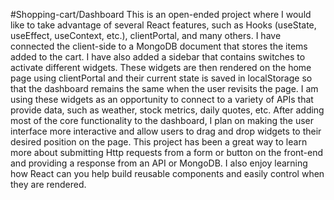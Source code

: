 #Shopping-cart/Dashboard
  This is an open-ended project where I would like to take advantage of several React features, such as Hooks (useState, useEffect, useContext, etc.), clientPortal, and many others. I have connected the client-side to a MongoDB document that stores the items added to the cart. I have also added a sidebar that contains switches to activate different widgets. These widgets are then rendered on the home page using clientPortal and their current state is saved in localStorage so that the dashboard remains the same when the user revisits the page. I am using these widgets as an opportunity to connect to a variety of APIs that provide data, such as weather, stock metrics, daily quotes, etc. After adding most of the core functionality to the dashboard, I plan on making the user interface more interactive and allow users to drag and drop widgets to their desired position on the page. This project has been a great way to learn more about submitting Http requests from a form or button on the front-end and providing a response from an API or MongoDB. I also enjoy learning how React can you help build reusable components and easily control when they are rendered.
